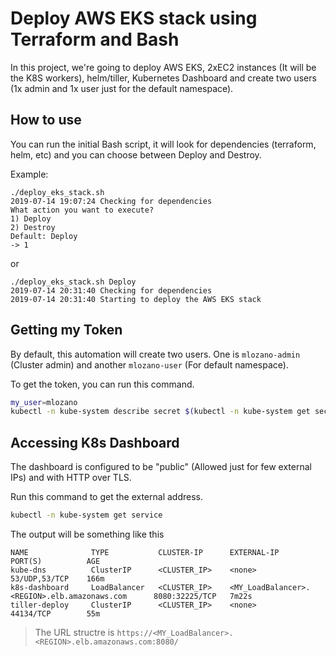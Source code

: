# Deploy AWS EKS stack using Terraform and Bash

In this project, we're going to deploy AWS EKS, 2xEC2 instances (It will be the K8S workers), helm/tiller, Kubernetes Dashboard and create two users (1x admin and 1x user just for the default namespace).

## How to use

You can run the initial Bash script, it will look for dependencies (terraform, helm, etc) and you can choose between Deploy and Destroy.

Example:

```text
./deploy_eks_stack.sh
2019-07-14 19:07:24 Checking for dependencies
What action you want to execute?
1) Deploy
2) Destroy
Default: Deploy
-> 1
```

or

```text
./deploy_eks_stack.sh Deploy
2019-07-14 20:31:40 Checking for dependencies
2019-07-14 20:31:40 Starting to deploy the AWS EKS stack
```

## Getting my Token

By default, this automation will create two users. One is `mlozano-admin` (Cluster admin) and another `mlozano-user` (For default namespace).

To get the token, you can run this command.

```bash
my_user=mlozano
kubectl -n kube-system describe secret $(kubectl -n kube-system get secret | awk '/'"${my_user}"'/ { rc = 1; print $1 }; END { exit !rc }' || echo "${my_user}")
```

## Accessing K8s Dashboard

The dashboard is configured to be "public" (Allowed just for few external IPs) and with HTTP over TLS.

Run this command to get the external address.

```bash
kubectl -n kube-system get service
```

The output will be something like this

```text
NAME              TYPE           CLUSTER-IP      EXTERNAL-IP                                       PORT(S)          AGE
kube-dns          ClusterIP      <CLUSTER_IP>    <none>                                            53/UDP,53/TCP    166m
k8s-dashboard     LoadBalancer   <CLUSTER_IP>    <MY_LoadBalancer>.<REGION>.elb.amazonaws.com      8080:32225/TCP   7m22s
tiller-deploy     ClusterIP      <CLUSTER_IP>    <none>                                            44134/TCP        55m
```

> The URL structre is `https://<MY_LoadBalancer>.<REGION>.elb.amazonaws.com:8080/`

